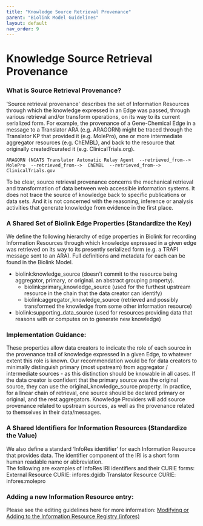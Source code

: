 ```yaml
---
title: "Knowledge Source Retrieval Provenance"
parent: "Biolink Model Guidelines"
layout: default
nav_order: 9
---
```


# Knowledge Source Retrieval Provenance

### What is Source Retrieval Provenance?
'Source retrieval provenance' describes the set of Information Resources through which the knowledge expressed in an 
Edge was passed, through various retrieval and/or transform operations, on its way to its current serialized form. 
For example, the provenance of a Gene-Chemical Edge in a message to a Translator ARA (e.g. ARAGORN) might be traced 
through the Translator KP that provided it (e.g. MolePro), one or more intermediate aggregator resources (e.g. ChEMBL), 
and back to the resource that originally created/curated it (e.g. ClinicalTrials.org).

 ```
 ARAGORN (NCATS Translator Automatic Relay Agent  --retrieved_from-->   MolePro  --retrieved_from-->  ChEMBL  --retrieved_from-->  ClinicalTrials.gov
 ```

To be clear, source retrieval provenance concerns the mechanical retrieval and transformation of data between web 
accessible information systems. It does not trace the source of knowledge back to specific publications or data sets.
And it is not concerned with the reasoning, inference or analysis activities that generate knowledge from evidence 
in the first place.

### A Shared Set of Biolink Edge Properties (Standardize the Key)
We define the following hierarchy of edge properties in Biolink for recording Information Resources through which knowledge expressed in a given edge was retrieved on its way to its presently serialized form (e.g. a TRAPI message sent to an ARA). Full definitions and metadata for each can be found in the Biolink Model.
 
- biolink:knowledge_source (doesn't commit to the resource being aggregator, primary, or original. an abstract grouping property).
  - biolink:primary_knowledge_source (used for the furthest upstream resource in the chain that the data creator can identify)
  - biolink:aggregator_knowledge_source (retrieved and possibly transformed the knowledge from some other information resource)
- biolink:supporting_data_source (used for resources providing data that reasons with or computes on to generate new knowledge)
 
### Implementation Guidance: 

These properties allow data creators to indicate the role of each source in the provenance trail of knowledge expressed in a given Edge, to whatever extent this role is known. 
Our recommendation would be for data creators to minimally distinguish primary (most upstream) from aggregator / intermediate sources - as this distinction should be knowable in all cases.
If the data creator is confident that the primary source was the original source, they can use the original_knowledge_source property. 
In practice, for a linear chain of retrieval, one source should be declared primary or original, and the rest aggregators.
Knowledge Providers will add source provenance related to upstream sources, as well as the provenance related to themselves in their data/messages.  

### A Shared Identifiers for Information Resources (Standardize the Value)
We also define a standard ‘InfoRes identifier’ for each Information Resource that provides data. The identifier component of the IRI is a short form human readable name or abbreviation.  
The following are examples of InfoRes IRI identifiers and their CURIE forms:
External Resource CURIE: infores:dgidb
Translator Resource CURIE: infores:molepro

### Adding a new Information Resource entry: 
Please see the editing guidelines here for more information: [Modifying or Adding to the Information Resource Registry (infores)](information-resource-registry.md)

